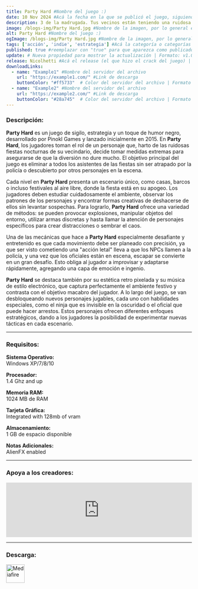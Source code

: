 ```yaml
---
title: Party Hard #Nombre del juego :)
date: 10 Nov 2024 #Acá la fecha en la que se publicó el juego, siguiendo este formato: Dia "30", Mes "Oct", Año "2024" = como debe quedar: 30 Oct 2024
description: 3 de la madrugada. Tus vecinos están teniendo una ruidosa fiesta. Párala. Party Hard es un galardonado juego de estrategia, en el que deberás detener la fiesta de cualquiera manera. #Acá una mini descripción del juego
image: /blogs-img/Party Hard.jpg #Nombre de la imagen, por lo general es exactamente el mismo nombre que el juego excluyendo lo ":" (Dos puntos)
alt: Party Hard #Nombre del juego :)
ogImage: /blogs-img/Party Hard.jpg #Nombre de la imagen, por lo general es exactamente el mismo nombre que el juego excluyendo lo ":" (Dos puntos)
tags: ['acción', 'indie', 'estrategia'] #Acá la categoría o categorías del juego, si es más de una se coloca en este formato: ['categoría1', 'categoría2']
published: true #reemplazar con "true" para que aparezca como publicado
update: # Nueva propiedad para mostrar la actualización | Formato: v1.0.0
release: Nicolhetti #Acá el release (el que hizo el crack del juego) | Formato: Nicolhetti
downloadLinks:
  - name: "Example1" #Nombre del servidor del archivo
    url: "https://example1.com/" #Link de descarga
    buttonColor: "#ff5733"  # Color del servidor del archivo | Formato hexadecimal | MediaFire: #0171F0 | Buzzheavier: #FF6600 |
  - name: "Example2" #Nombre del servidor del archivo
    url: "https://example2.com/" #Link de descarga
    buttonColor: "#28a745"  # Color del servidor del archivo | Formato hexadecimal | MediaFire: #0171F0 | Buzzheavier: #FF6600 |
---
```


<!--En VSCode seleccionando una palabra, por ejemplo: "Party Hard" y apretando Ctrl+F2 se seleccionan todas las palabras iguales-->

### Descripción:
**Party Hard** es un juego de sigilo, estrategia y un toque de humor negro, desarrollado por Pinokl Games y lanzado inicialmente en 2015. En **Party Hard**, los jugadores toman el rol de un personaje que, harto de las ruidosas fiestas nocturnas de su vecindario, decide tomar medidas extremas para asegurarse de que la diversión no dure mucho. El objetivo principal del juego es eliminar a todos los asistentes de las fiestas sin ser atrapado por la policía o descubierto por otros personajes en la escena.

Cada nivel en **Party Hard** presenta un escenario único, como casas, barcos o incluso festivales al aire libre, donde la fiesta está en su apogeo. Los jugadores deben estudiar cuidadosamente el ambiente, observar los patrones de los personajes y encontrar formas creativas de deshacerse de ellos sin levantar sospechas. Para lograrlo, **Party Hard** ofrece una variedad de métodos: se pueden provocar explosiones, manipular objetos del entorno, utilizar armas discretas y hasta llamar la atención de personajes específicos para crear distracciones o sembrar el caos.

Una de las mecánicas que hace a **Party Hard** especialmente desafiante y entretenido es que cada movimiento debe ser planeado con precisión, ya que ser visto cometiendo una "acción letal" lleva a que los NPCs llamen a la policía, y una vez que los oficiales están en escena, escapar se convierte en un gran desafío. Esto obliga al jugador a improvisar y adaptarse rápidamente, agregando una capa de emoción e ingenio.

**Party Hard** se destaca también por su estética retro pixelada y su música de estilo electrónico, que captura perfectamente el ambiente festivo y contrasta con el objetivo macabro del jugador. A lo largo del juego, se van desbloqueando nuevos personajes jugables, cada uno con habilidades especiales, como el ninja que es invisible en la oscuridad o el oficial que puede hacer arrestos. Estos personajes ofrecen diferentes enfoques estratégicos, dando a los jugadores la posibilidad de experimentar nuevas tácticas en cada escenario.
<!--Prompt para Chat-GPT: Hazme una descripción para el juego "Party Hard" y cada que menciones "Party Hard" ponlo en negrita -->

---

### Requisitos:
**Sistema Operativo:**  
Windows XP/7/8/10

**Procesador:**  
1.4 Ghz and up

**Memoria RAM:**  
1024 MB de RAM

**Tarjeta Gráfica:**  
Integrated with 128mb of vram

**Almacenamiento:**  
1 GB de espacio disponible

**Notas Adicionales:**  
AlienFX enabled

<!--Si falta o sobra un requisito se quita o se agrega manteniendo el mismo formato-->

---

### Apoya a los creadores:
<iframe src="https://store.steampowered.com/widget/356570/" frameborder="0" style="background-color: transparent; width: 100% !important; aspect-ratio: 646 / 190;"></iframe>

<!--Reemplazar los numeros (AppID) del juego (en este caso 2668510) por el numero (AppID) correspondiente con el juego a publicar-->
<!--El AppID se encuentra en la URL del Juego en Steam-->

---

### Descarga:

[<img src="https://gist.github.com/cxmeel/0dbc95191f239b631c3874f4ccf114e2/raw/download.svg" alt="Mediafire" height="50" />](https://www.mediafire.com/file/bzqsyex00r0tm58/Party_Hard.zip/file)

<!-- # se debe reemplazar por el link de descarga-->

<!--NOMBRE-DEL-SERVICIO se debe reemplazar por el servicio donde está subido el juego-->